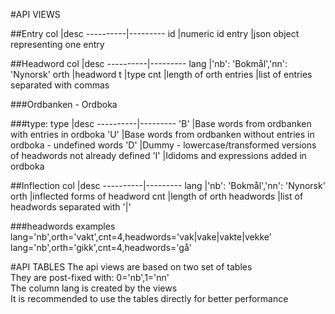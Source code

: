 #API VIEWS

##Entry
col       |desc
----------|---------
id        |numeric id 
entry     |json object representing one entry

##Headword
col       |desc
----------|---------
lang      |'nb': 'Bokmål','nn': 'Nynorsk'
orth      |headword
t         |type
cnt       |length of orth
entries   |list of entries separated with commas

###Ordbanken - Ordboka

###type:
type      |desc
----------|---------
'B'       |Base words from ordbanken with entries in ordboka
'U'       |Base words from ordbanken without entries in ordboka - undefined words
'D'       |Dummy - lowercase/transformed versions of headwords not already defined
'I'       |Ididoms and expressions added in ordboka

##Inflection
col       |desc
----------|---------
lang      |'nb': 'Bokmål','nn': 'Nynorsk'
orth      |inflected forms of headword
cnt       |length of orth
headwords |list of headwords separated with '|'

###headwords examples
    lang='nb',orth='vakt',cnt=4,headwords='vak|vake|vakte|vekke'
    lang='nb',orth='gikk',cnt=4,headwords='gå'

#API TABLES
The api views are based on two set of tables  
They are post-fixed with: 0='nb',1='nn'  
The column lang is created by the views  
It is recommended to use the tables directly for better performance  

